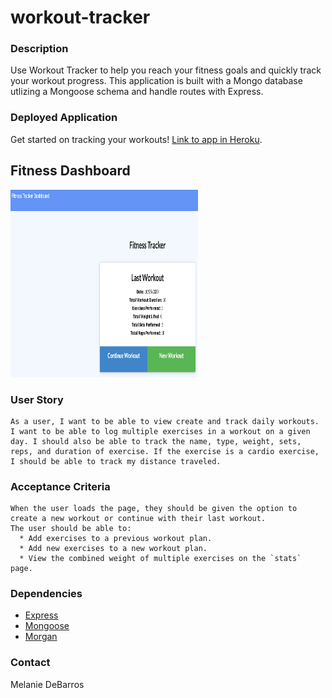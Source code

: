 # workout-tracker

### Description
Use Workout Tracker to help you reach your fitness goals and quickly track your workout progress. This application is built with a Mongo database utlizing a Mongoose schema and handle routes with Express.

### Deployed Application
Get started on tracking your workouts! [Link to app in Heroku](https://pacific-anchorage-71530.herokuapp.com/).

## Fitness Dashboard
<img src="assets/images/fitness_dashboard.png" width="300" height="300">

### User Story
```
As a user, I want to be able to view create and track daily workouts. I want to be able to log multiple exercises in a workout on a given day. I should also be able to track the name, type, weight, sets, reps, and duration of exercise. If the exercise is a cardio exercise, I should be able to track my distance traveled.
```

### Acceptance Criteria
```
When the user loads the page, they should be given the option to create a new workout or continue with their last workout.
The user should be able to:
  * Add exercises to a previous workout plan.
  * Add new exercises to a new workout plan.
  * View the combined weight of multiple exercises on the `stats` page.
```

### Dependencies 
* [Express](https://www.npmjs.com/package/express)
* [Mongoose](https://www.npmjs.com/package/mongoose)
* [Morgan](https://www.npmjs.com/package/morgan)


### Contact
Melanie DeBarros
